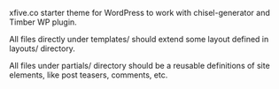 xfive.co starter theme for WordPress to work with chisel-generator and Timber WP plugin.

All files directly under templates/ should extend some layout defined in layouts/ directory.

All files under partials/ directory should be a reusable definitions of site elements, like post teasers, comments, etc.
